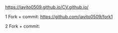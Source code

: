 https://jayito0509.github.io/CV.github.io/ 

1 Fork + commit: https://github.com/jayito0509/fork1

2 Fork + commit: 
